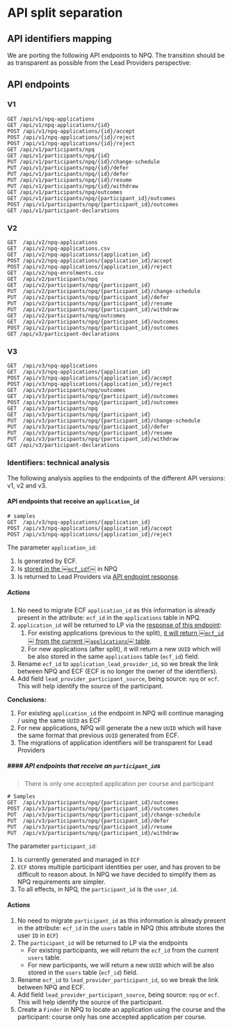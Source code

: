 # API split separation

## API identifiers mapping

We are porting the following API endpoints to NPQ. The transition should be as transparent as possible from the Lead Providers perspective:

## API endpoints

### V1

```
GET /api/v1/npq-applications
GET /api/v1/npq-applications/{id}
POST /api/v1/npq-applications/{id}/accept
POST /api/v1/npq-applications/{id}/reject
POST /api/v1/npq-applications/{id}/reject
GET /api/v1/participants/npq
GET /api/v1/participants/npq/{id}
PUT /api/v1/participants/npq/{id}/change-schedule
PUT /api/v1/participants/npq/{id}/defer
PUT /api/v1/participants/npq/{id}/defer
PUT /api/v1/participants/npq/{id}/resume
PUT /api/v1/participants/npq/{id}/withdraw
GET /api/v1/participants/npq/outcomes
GET /api/v1/participants/npq/{participant_id}/outcomes
POST /api/v1/participants/npq/{participant_id}/outcomes
GET /api/v1/participant-declarations
```

### V2

```
GET  /api/v2/npq-applications
GET  /api/v2/npq-applications.csv
GET  /api/v2/npq-applications/{application_id}
POST /api/v2/npq-applications/{application_id}/accept
POST /api/v2/npq-applications/{application_id}/reject
GET  /api/v2/npq-enrolments.csv
GET  /api/v2/participants/npq
GET  /api/v2/participants/npq/{participant_id}
PUT  /api/v2/participants/npq/{participant_id}/change-schedule
PUT  /api/v2/participants/npq/{participant_id}/defer
PUT  /api/v2/participants/npq/{participant_id}/resume
PUT  /api/v2/participants/npq/{participant_id}/withdraw
GET  /api/v2/participants/npq/outcomes
GET  /api/v2/participants/npq/{participant_id}/outcomes
POST /api/v2/participants/npq/{participant_id}/outcomes
GET /api/v3/participant-declarations
```

### V3

```
GET  /api/v3/npq-applications
GET  /api/v3/npq-applications/{application_id}
POST /api/v3/npq-applications/{application_id}/accept
POST /api/v3/npq-applications/{application_id}/reject
GET  /api/v3/participants/npq/outcomes
GET  /api/v3/participants/npq/{participant_id}/outcomes
POST /api/v3/participants/npq/{participant_id}/outcomes
GET  /api/v3/participants/npq
GET  /api/v3/participants/npq/{participant_id}
PUT  /api/v3/participants/npq/{participant_id}/change-schedule
PUT  /api/v3/participants/npq/{participant_id}/defer
PUT  /api/v3/participants/npq/{participant_id}/resume
PUT  /api/v3/participants/npq/{participant_id}/withdraw
GET /api/v3/participant-declarations
```

### Identifiers: technical analysis

The following analysis applies to the endpoints of the different API versions: v1, v2 and v3.

#### API endpoints that receive an `application_id`

```
# samples
GET  /api/v3/npq-applications/{application_id}
POST /api/v3/npq-applications/{application_id}/accept
POST /api/v3/npq-applications/{application_id}/reject
```

The parameter `application_id`:

1. Is generated by ECF.
2. Is [stored in the ￼`ecf_idf`￼](https://github.com/DFE-Digital/npq-registration/blob/452b3831254eb32c3e72c6118ee2980a1df72b6f/db/schema.rb#L32) in NPQ
3. Is returned to Lead Providers via [API endpoint response](%5Bresponse%20of%20this%20endpoint%5D%28https%3A//manage-training-for-early-career-teachers.education.gov.uk/api-reference/reference-v3.html#api-v3-npq-applications-id-accept-post-parameters%29).

##### Actions

1. No need to migrate ECF `application_id` as this information is already present in the attribute: `ecf_id` in the `applications` table in NPQ.
2. `application_id` will be returned to LP via the [response of this endpoint](https://manage-training-for-early-career-teachers.education.gov.uk/api-reference/reference-v3.html#api-v3-npq-applications-id-accept-post-parameters):
   1. For existing applications (previous to the split), [it will return ￼`ecf_id`￼ from the current ￼`applications`￼ table](https://github.com/DFE-Digital/npq-registration/blob/98cdef7b2e879588499a2cd4d3e72a087782c415/db/schema.rb#L33).
   2. For new applications (after split), it will return a new `UUID` which will be also stored in the same `applications` table (`ecf_id`) field.
3. Rename `ecf_id` to `application_lead_provider_id`, so we break the link between NPQ and ECF (ECF is no longer the owner of the identifiers).
4. Add field `lead_provider_participant_source`, being source: `npq` or `ecf`. This will help identify the source of the participant.

**Conclusions:**

1. For existing `application_id` the endpoint in NPQ will continue managing / using the same `UUID` as ECF
2. For new applications, NPQ will generate the a new `UUID` which will have the same format that previous `UUID` generated from ECF.
3. The migrations of application identifiers will be transparent for Lead Providers

##### #### API endpoints that receive an `participant_id`s

> There is only one accepted application per course and participant

```
# Samples
GET  /api/v3/participants/npq/{participant_id}/outcomes
POST /api/v3/participants/npq/{participant_id}/outcomes
PUT  /api/v3/participants/npq/{participant_id}/change-schedule
PUT  /api/v3/participants/npq/{participant_id}/defer
PUT  /api/v3/participants/npq/{participant_id}/resume
PUT  /api/v3/participants/npq/{participant_id}/withdraw

```

The parameter `participant_id`:

1. Is currently generated and managed in `ECF`
2. `ECF` stores multiple participant identities per user, and has proven to be difficult to reason about. In NPQ we have decided to simplify them as NPQ requirements are simpler.
3. To all effects, in NPQ,  the `participant_id` is the `user_id`.

#### Actions

1. No need to migrate `participant_id` as this information is already present in the attribute: `ecf_id` in the `users` table in NPQ (this attribute stores the user `ID` in `ECF`)
2. The `participant_id` will be returned to LP via the endpoints
   - For existing participants, we will return the `ecf_id` from the current `users` table.
   - For new participants, we will return a new `UUID` which will be also stored in the `users` table (`ecf_id`) field.
3. Rename `ecf_id` to `lead_provider_participant_id`, so we break the link between NPQ and ECF.
4. Add field `lead_provider_participant_source`, being source: `npq` or `ecf`. This will help identify the source of the participant. 
5. Create a `Finder` in NPQ to locate an application using the course and the participant: course only has one accepted application per course. 

